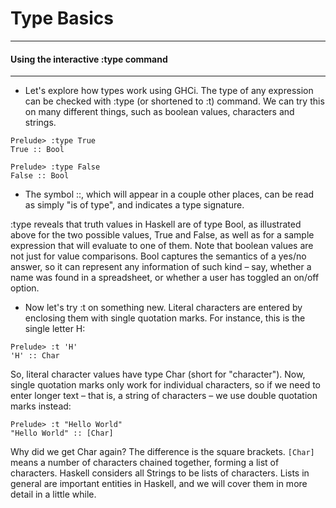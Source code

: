 # Type Basics
----
#### Using the interactive :type command
----

- Let's explore how types work using GHCi. The type of any expression can be checked with :type (or shortened to :t) command. We can try this on many different things, such as boolean values, characters and strings.

```
Prelude> :type True
True :: Bool

Prelude> :type False
False :: Bool
```

- The symbol ::, which will appear in a couple other places, can be read as simply "is of type", and indicates a type signature.

:type reveals that truth values in Haskell are of type Bool, as illustrated above for the two possible values, True and False, as well as for a sample expression that will evaluate to one of them. Note that boolean values are not just for value comparisons. Bool captures the semantics of a yes/no answer, so it can represent any information of such kind – say, whether a name was found in a spreadsheet, or whether a user has toggled an on/off option.

- Now let's try :t on something new. Literal characters are entered by enclosing them with single quotation marks. For instance, this is the single letter H:

```
Prelude> :t 'H'
'H' :: Char
```

So, literal character values have type Char (short for "character"). Now, single quotation marks only work for individual characters, so if we need to enter longer text – that is, a string of characters – we use double quotation marks instead:

```
Prelude> :t "Hello World"
"Hello World" :: [Char]
```

Why did we get Char again? The difference is the square brackets. `[Char]` means a number of characters chained together, forming a list of characters. Haskell considers all Strings to be lists of characters. Lists in general are important entities in Haskell, and we will cover them in more detail in a little while.
